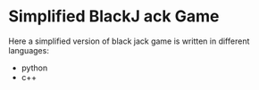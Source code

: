 # Simplified BlackJ ack Game
Here a simplified version of black jack game is written in different languages:
  - python 
  - c++
